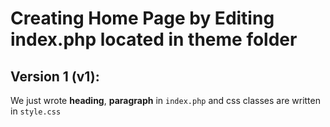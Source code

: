 # Creating Home Page by Editing index.php located in theme folder

## Version 1 (v1):

We just wrote **heading**, **paragraph** in `index.php` and css classes are written in `style.css`
